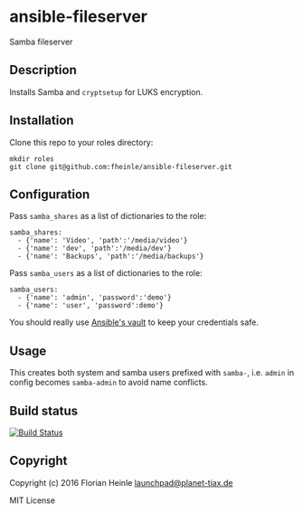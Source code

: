# ansible-fileserver
Samba fileserver

## Description

Installs Samba and ``cryptsetup`` for LUKS encryption. 

## Installation

Clone this repo to your roles directory:

    mkdir roles
    git clone git@github.com:fheinle/ansible-fileserver.git

## Configuration

Pass ``samba_shares`` as a list of dictionaries to the role:

    samba_shares:
      - {'name': 'Video', 'path':'/media/video'}
      - {'name': 'dev', 'path':'/media/dev'}
      - {'name': 'Backups', 'path':'/media/backups'}

Pass ``samba_users`` as a list of dictionaries to the role:

    samba_users:
      - {'name': 'admin', 'password':'demo'}
      - {'name': 'user', 'password':demo'}

You should really use [Ansible's vault](http://docs.ansible.com/ansible/playbooks_vault.html) to keep your credentials safe.

## Usage

This creates both system and samba users prefixed with ``samba-``, i.e. ``admin`` in config becomes ``samba-admin`` to avoid name conflicts.

## Build status

[![Build Status](https://travis-ci.org/fheinle/ansible-fileserver.svg?branch=master)](https://travis-ci.org/fheinle/ansible-fileserver)

## Copyright

Copyright (c) 2016 Florian Heinle <launchpad@planet-tiax.de>

MIT License
